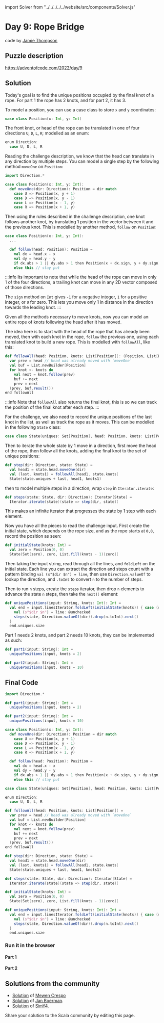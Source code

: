 import Solver from "../../../../../website/src/components/Solver.js"

# Day 9: Rope Bridge
code by [Jamie Thompson](https://twitter.com/bishabosha)

## Puzzle description

https://adventofcode.com/2022/day/9

## Solution

Today's goal is to find the unique positions occupied by the final knot of a rope. For part 1 the rope has 2 knots, and
for part 2, it has 3.

To model a position, you can use a case class to store `x` and `y` coordinates:
```scala
case class Position(x: Int, y: Int)
```

The front knot, or head of the rope can be translated in one of four directions `U`, `D`, `L`, `R`; modelled as an enum:
```scala
enum Direction:
  case U, D, L, R
```

Reading the challenge description, we know that the head can translate in any direction by multiple steps. You can
model a single step by the following method `moveOne` on `Position`:

```scala
import Direction.*

case class Position(x: Int, y: Int):
  def moveOne(dir: Direction): Position = dir match
    case U => Position(x, y + 1)
    case D => Position(x, y - 1)
    case L => Position(x - 1, y)
    case R => Position(x + 1, y)
```

Then using the rules described in the challenge description, one knot follows another knot, by translating 1 position
in the vector between it and the previous knot. This is modelled by another method, `follow` on `Position`:

```scala
case class Position(x: Int, y: Int):
  ...

  def follow(head: Position): Position =
    val dx = head.x - x
    val dy = head.y - y
    if dx.abs > 1 || dy.abs > 1 then Position(x + dx.sign, y + dy.sign) // follow the head
    else this // stay put
```

:::info
Its important to note that while the head of the rope can move in only 1 of the four directions, a trailing knot can
move in any 2D vector composed of those directions.

The `sign` method on `Int` gives `-1` for a negative integer, `1` for a positive integer, or `0` for zero. This
lets you move only 1 in distance in the direction towards the leading knot.
:::

Given all the methods necessary to move knots, now you can model an entire rope of knots following the head after it
has moved.

The idea here is to start with the head of the rope that has already been moved,
then with each knot in the rope, `follow` the previous one, using each translated knot to build a new rope.
This is modelled with `followAll`, like this:
```scala
def followAll(head: Position, knots: List[Position]): (Position, List[Position]) =
  var prev = head // head was already moved with `moveOne`
  val buf = List.newBuilder[Position]
  for knot <- knots do
    val next = knot.follow(prev)
    buf += next
    prev = next
  (prev, buf.result())
end followAll
```

:::info
Note that `followAll` also returns the final knot, this is so we can track the position of the final knot after each
step.
:::

For the challenge, we also need to record the unique positions of the last knot in the list, as well as track the rope
as it moves. This can be modelled in the following `State` class:

```scala
case class State(uniques: Set[Position], head: Position, knots: List[Position])
```

Then to iterate the whole state by 1 move in a direction, first move the head of the rope, then follow all the knots,
adding the final knot to the set of unique positions:
```scala
def step(dir: Direction, state: State) =
  val head1 = state.head.moveOne(dir)
  val (last, knots1) = followAll(head1, state.knots)
  State(state.uniques + last, head1, knots1)
```

then to model multiple steps in a direction, wrap `step` in `Iterator.iterate`:
```scala
def steps(state: State, dir: Direction): Iterator[State] =
  Iterator.iterate(state)(state => step(dir, state))
```

This makes an infinite iterator that progresses the state by 1 step with each element.

Now you have all the pieces to read the challenge input.
First create the initial state, which depends on the rope size, and as the rope starts at `0,0`, record the position
as seen:
```scala
def initialState(knots: Int) =
  val zero = Position(0, 0)
  State(Set(zero), zero, List.fill(knots - 1)(zero))
```

Then taking the input string, read through all the lines, and `foldLeft` on the initial state.
Each line you can extract the direction and steps count with a pattern binding `val (s"$dir $n") = line`,
then use `Direction.valueOf` to lookup the direction, and `.toInt` to convert `n` to the number of steps.

Then to run `n` steps, create the `steps` iterator, then drop `n` elements to advance the state `n` steps,
then take the `next()` element:

```scala
def uniquePositions(input: String, knots: Int): Int =
  val end = input.linesIterator.foldLeft(initialState(knots)) { case (state, line) =>
    val (s"$dir $n") = line: @unchecked
    steps(state, Direction.valueOf(dir)).drop(n.toInt).next()
  }
  end.uniques.size
```

Part 1 needs 2 knots, and part 2 needs 10 knots, they can be implemented as such:
```scala
def part1(input: String): Int =
  uniquePositions(input, knots = 2)

def part2(input: String): Int =
  uniquePositions(input, knots = 10)
```

## Final Code
```scala
import Direction.*

def part1(input: String): Int =
  uniquePositions(input, knots = 2)

def part2(input: String): Int =
  uniquePositions(input, knots = 10)

case class Position(x: Int, y: Int):
  def moveOne(dir: Direction): Position = dir match
    case U => Position(x, y + 1)
    case D => Position(x, y - 1)
    case L => Position(x - 1, y)
    case R => Position(x + 1, y)

  def follow(head: Position): Position =
    val dx = head.x - x
    val dy = head.y - y
    if dx.abs > 1 || dy.abs > 1 then Position(x + dx.sign, y + dy.sign) // follow the head
    else this // stay put

case class State(uniques: Set[Position], head: Position, knots: List[Position])

enum Direction:
  case U, D, L, R

def followAll(head: Position, knots: List[Position]) =
  var prev = head // head was already moved with `moveOne`
  val buf = List.newBuilder[Position]
  for knot <- knots do
    val next = knot.follow(prev)
    buf += next
    prev = next
  (prev, buf.result())
end followAll

def step(dir: Direction, state: State) =
  val head1 = state.head.moveOne(dir)
  val (last, knots1) = followAll(head1, state.knots)
  State(state.uniques + last, head1, knots1)

def steps(state: State, dir: Direction): Iterator[State] =
  Iterator.iterate(state)(state => step(dir, state))

def initialState(knots: Int) =
  val zero = Position(0, 0)
  State(Set(zero), zero, List.fill(knots - 1)(zero))

def uniquePositions(input: String, knots: Int): Int =
  val end = input.linesIterator.foldLeft(initialState(knots)) { case (state, line) =>
    val (s"$dir $n") = line: @unchecked
    steps(state, Direction.valueOf(dir)).drop(n.toInt).next()
  }
  end.uniques.size
```

### Run it in the browser

#### Part 1

<Solver puzzle="day09-part1" year="2022"/>

#### Part 2

<Solver puzzle="day09-part2" year="2022"/>

## Solutions from the community

- [Solution](https://github.com/MewenCrespo/Advent-Of-Code/blob/main/src/adventofcode/year2022/Day9.scala) of [Mewen Crespo](https://github.com/MewenCrespo)
- [Solution](https://github.com/Jannyboy11/AdventOfCode2022/blob/master/src/main/scala/day09/Day09.scala) of [Jan Boerman](https://twitter.com/JanBoerman95).
- [Solution](https://github.com/SimY4/advent-of-code-scala/blob/master/src/main/scala/aoc/y2022/Day9.scala) of [SimY4](https://twitter.com/actinglikecrazy).

Share your solution to the Scala community by editing this page.
